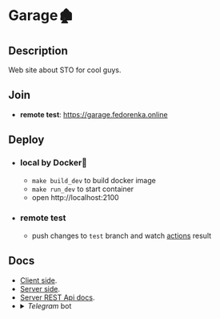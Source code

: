 # Garage🏚

## Description

Web site about STO for cool guys.

## Join

 * **remote test**: https://garage.fedorenka.online

## Deploy

 * ### local by Docker🐳

    * `make build_dev` to build docker image
    * `make run_dev` to start container
    * open http://localhost:2100

 * ### remote test

    * push changes to `test` branch and watch [actions](https://github.com/FedorenkaAvenue/Garage/actions) result

## Docs

 * [Client side](./client).    
 * [Server side](./server).    
 * [Server REST Api docs](https://docs.fedorenka.online/?urls.primaryName=Garage).    
 * <details>
    <summary><i>Telegram</i> bot</summary>
    <div>
        Add bot to <i>Telegram</i> group by name <a href="t.me/fedorenka_garage_bot"><code>@fedorenka_garage_bot</code></a>.<br>Bot send message only for special groups. Groups are specified in the project configuration.<br>
    </div>
   </details>
